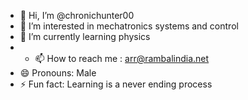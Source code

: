 - 👋 Hi, I’m @chronichunter00
- 👀 I’m interested in mechatronics systems and control
- 🌱 I’m currently learning physics
- - 📫 How to reach me : arr@rambalindia.net
- 😄 Pronouns: Male
- ⚡ Fun fact: Learning is a never ending process

<!---
chronichunter00/chronichunter00 is a ✨ special ✨ repository because its `README.md` (this file) appears on your GitHub profile.
You can click the Preview link to take a look at your changes.
--->
